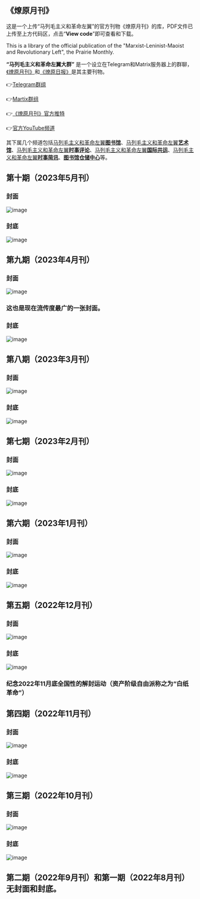 ## 《燎原月刊》
这是一个上传“马列毛主义和革命左翼”的官方刊物《燎原月刊》的库，PDF文件已上传至上方代码区，点击“**View code**”即可查看和下载。

This is a library of the official publication of the "Marxist-Leninist-Maoist and Revolutionary Left", the Prairie Monthly.

**“马列毛主义和革命左翼大群”** 是一个设立在Telegram和Matrix服务器上的群聊，[《燎原月刊》](https://t.me/taipingtianguo/865)和[《燎原日报》](https://t.me/eventstracing/936)是其主要刊物。

👉[Telegram群组](https://t.me/longlivemarxleninmaoist) 

👉[Martix群组](https://matrix.to/#/#jinggangshan:matrix.org)

👉[《燎原月刊》官方推特](https://twitter.com/liaoyuan2022)

👉[官方YouTube频道](https://www.youtube.com/@user-mg5pp9or9g)

其下属几个频道包括[马列毛主义和革命左翼**图书馆**](https://t.me/taipingtianguo)、[马列毛主义和革命左翼**艺术馆**](https://t.me/leftart)、[马列毛主义和革命左翼**时事评论**](https://t.me/eventstracing)、[马列毛主义和革命左翼**国际共运**](https://t.me/statelesscommunism)、[马列毛主义和革命左翼**时事简讯**](https://t.me/timeshape)、[**图书馆仓储中心**](https://t.me/MLMismLibrary)等。

## 第十期（2023年5月刊）
### 封面
![image](https://github.com/daodie/monthlyliaoyuan/blob/main/%E5%B0%81%E9%9D%A210.png)
### 封底
![image](https://github.com/daodie/monthlyliaoyuan/blob/main/%E5%B0%81%E5%BA%9510.png)

## 第九期（2023年4月刊）
### 封面
![image](https://github.com/daodie/monthlyliaoyuan/blob/main/%E5%B0%81%E9%9D%A29.png)
### 这也是现在流传度最广的一张封面。
### 封底
![image](https://github.com/daodie/monthlyliaoyuan/blob/main/%E5%B0%81%E5%BA%959.png)

## 第八期（2023年3月刊）
### 封面
![image](https://github.com/daodie/monthlyliaoyuan/blob/main/%E5%B0%81%E9%9D%A28.png)
### 封底
![image](https://github.com/daodie/monthlyliaoyuan/blob/main/%E5%B0%81%E5%BA%958.png)

## 第七期（2023年2月刊）
### 封面
![image](https://github.com/daodie/monthlyliaoyuan/blob/main/%E5%B0%81%E9%9D%A27.png)
### 封底
![image](https://github.com/daodie/monthlyliaoyuan/blob/main/%E5%B0%81%E5%BA%957.png)

## 第六期（2023年1月刊）
### 封面
![image](https://github.com/daodie/monthlyliaoyuan/blob/main/%E5%B0%81%E9%9D%A26.png)
### 封底
![image](https://github.com/daodie/monthlyliaoyuan/blob/main/%E5%B0%81%E5%BA%956.png)

## 第五期（2022年12月刊）
### 封面
![image](https://github.com/daodie/monthlyliaoyuan/blob/main/%E5%B0%81%E9%9D%A25.jpg)
### 封底
![image](https://github.com/daodie/monthlyliaoyuan/blob/main/%E5%B0%81%E5%BA%955.jpg)
### 纪念2022年11月底全国性的解封运动（资产阶级自由派称之为“白纸革命”）

## 第四期（2022年11月刊）
### 封面
![image](https://github.com/daodie/monthlyliaoyuan/blob/main/%E5%B0%81%E9%9D%A24.jpg)
### 封底
![image](https://github.com/daodie/monthlyliaoyuan/blob/main/%E5%B0%81%E5%BA%954.jpg)

## 第三期（2022年10月刊）
### 封面
![image](https://github.com/daodie/monthlyliaoyuan/blob/main/%E5%B0%81%E9%9D%A23.jpg)
### 封底
![image](https://github.com/daodie/monthlyliaoyuan/blob/main/%E5%B0%81%E5%BA%953.jpg)

## 第二期（2022年9月刊）和第一期（2022年8月刊）无封面和封底。
